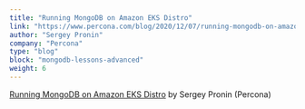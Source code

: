 ```yaml
---
title: "Running MongoDB on Amazon EKS Distro"
link: "https://www.percona.com/blog/2020/12/07/running-mongodb-on-amazon-eks-distro/"
author: "Sergey Pronin"
company: "Percona"
type: "blog"
block: "mongodb-lessons-advanced"
weight: 6
---
```


[Running MongoDB on Amazon EKS Distro](https://www.percona.com/blog/2020/12/07/running-mongodb-on-amazon-eks-distro/) by Sergey Pronin (Percona)
